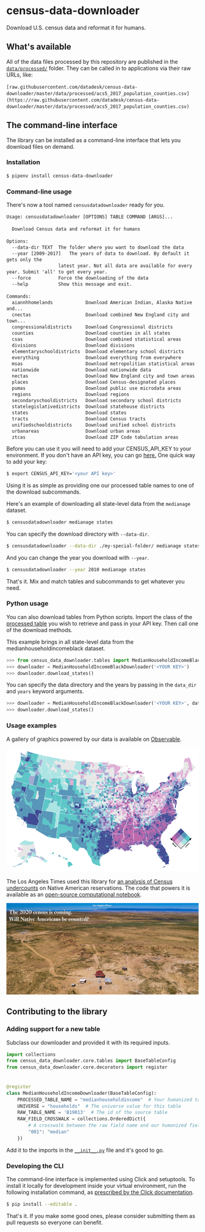 # census-data-downloader

Download U.S. census data and reformat it for humans.

## What's available

All of the data files processed by this repository are published in the [`data/processed/`](./data/processed/) folder. They can be called in to applications via their raw URLs, like:

`[raw.githubusercontent.com/datadesk/census-data-downloader/master/data/processed/acs5_2017_population_counties.csv](https://raw.githubusercontent.com/datadesk/census-data-downloader/master/data/processed/acs5_2017_population_counties.csv)`

## The command-line interface

The library can be installed as a command-line interface that lets you download files on demand.

### Installation

```bash
$ pipenv install census-data-downloader
```

### Command-line usage

There's now a tool named `censusdatadownloader` ready for you.

```base
Usage: censusdatadownloader [OPTIONS] TABLE COMMAND [ARGS]...

  Download Census data and reformat it for humans

Options:
  --data-dir TEXT  The folder where you want to download the data
  --year [2009-2017]   The years of data to download. By default it gets only the
                   latest year. Not all data are available for every year. Submit 'all' to get every year.
  --force          Force the downloading of the data
  --help           Show this message and exit.

Commands:
  aiannhhomelands            Download American Indian, Alaska Native and...
  cnectas                    Download combined New England city and town...
  congressionaldistricts     Download Congressional districts
  counties                   Download counties in all states
  csas                       Download combined statistical areas
  divisions                  Download divisions
  elementaryschooldistricts  Download elementary school districts
  everything                 Download everything from everywhere
  msas                       Download metropolitian statistical areas
  nationwide                 Download nationwide data
  nectas                     Download New England city and town areas
  places                     Download Census-designated places
  pumas                      Download public use microdata areas
  regions                    Download regions
  secondaryschooldistricts   Download secondary school districts
  statelegislativedistricts  Download statehouse districts
  states                     Download states
  tracts                     Download Census tracts
  unifiedschooldistricts     Download unified school districts
  urbanareas                 Download urban areas
  ztcas                      Download ZIP Code tabulation areas
```

Before you can use it you will need to add your CENSUS_API_KEY to your environment. If you don't have an API key, you can go [here.](https://api.census.gov/data/key_signup.html) One quick way to add your key:

```bash
$ export CENSUS_API_KEY='<your API key>'
```

Using it is as simple as providing one our processed table names to one of the download subcommands.

Here's an example of downloading all state-level data from the `medianage` dataset.

```bash
$ censusdatadownloader medianage states
```

You can specify the download directory with `--data-dir`.

```bash
$ censusdatadownloader --data-dir ./my-special-folder/ medianage states
```

And you can change the year you download with `--year`.

```bash
$ censusdatadownloader --year 2010 medianage states
```

That's it. Mix and match tables and subcommands to get whatever you need.

### Python usage

You can also download tables from Python scripts. Import the class of the [processed table](https://github.com/datadesk/census-data-downloader/tree/master/census_data_downloader/tables) you wish to retrieve and pass in your API key. Then call one of the download methods.

This example brings in all state-level data from the medianhouseholdincomeblack dataset.

```python
>>> from census_data_downloader.tables import MedianHouseholdIncomeBlackDownloader
>>> downloader = MedianHouseholdIncomeBlackDownloader('<YOUR KEY>')
>>> downloader.download_states()
```

You can specify the data directory and the years by passing in the `data_dir` and `years` keyword arguments.

```python
>>> downloader = MedianHouseholdIncomeBlackDownloader('<YOUR KEY>', data_dir='./', years=2016)
>>> downloader.download_states()
```

### Usage examples

A gallery of graphics powered by our data is available on [Observable](https://observablehq.com/collection/@datadesk/u-s-census-data).

[![Black and Latino U.S. population shares](./img/race-map.png)](https://observablehq.com/collection/@datadesk/u-s-census-data)

The Los Angeles Times used this library for [an analysis of Census undercounts](https://www.latimes.com/projects/la-na-census-native-americans-navajo-nation/) on Native American reservations. The code that powers it is available as an [open-source computational notebook](https://github.com/datadesk/native-american-census-analysis).

[![The 2020 census is coming. Will Native Americans be counted?](./img/latimes-native-american-undercount.png)](https://www.latimes.com/projects/la-na-census-native-americans-navajo-nation/)

## Contributing to the library

### Adding support for a new table

Subclass our downloader and provided it with its required inputs.

```python
import collections
from census_data_downloader.core.tables import BaseTableConfig
from census_data_downloader.core.decorators import register


@register
class MedianHouseholdIncomeDownloader(BaseTableConfig):
    PROCESSED_TABLE_NAME = "medianhouseholdincome"  # Your humanized table name
    UNIVERSE = "households"  # The universe value for this table
    RAW_TABLE_NAME = 'B19013'  # The id of the source table
    RAW_FIELD_CROSSWALK = collections.OrderedDict({
        # A crosswalk between the raw field name and our humanized field name.
        "001": "median"
    })
```

Add it to the imports in the [`__init__.py`](census_data_downloader/tables/__init__.py) file and it's good to go.

### Developing the CLI

The command-line interface is implemented using Click and setuptools. To install it locally for development inside your virtual environment, run the following installation command, as [prescribed by the Click documentation](https://click.palletsprojects.com/en/7.x/setuptools/#setuptools-integration).

```bash
$ pip install --editable .
```

That's it. If you make some good ones, please consider submitting them as pull requests so everyone can benefit.
